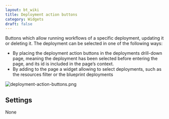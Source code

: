 ```yaml
---
layout: bt_wiki
title: Deployment action buttons
category: Widgets
draft: false
---
```

Buttons which allow running workflows of a specific deployment, updating it or deleting it. The deployment can be selected in one of the following ways:

* By placing the deployment action buttons in the deployments drill-down page, meaning the deployment has been selected before entering the page, and its id is included in the page’s context.
* By adding to the page a widget allowing to select deployments, such as the resources filter or the blueprint deployments

![deployment-action-buttons.png]( /images/ui/widgets/deployment-action-buttons.png )


## Settings

None
